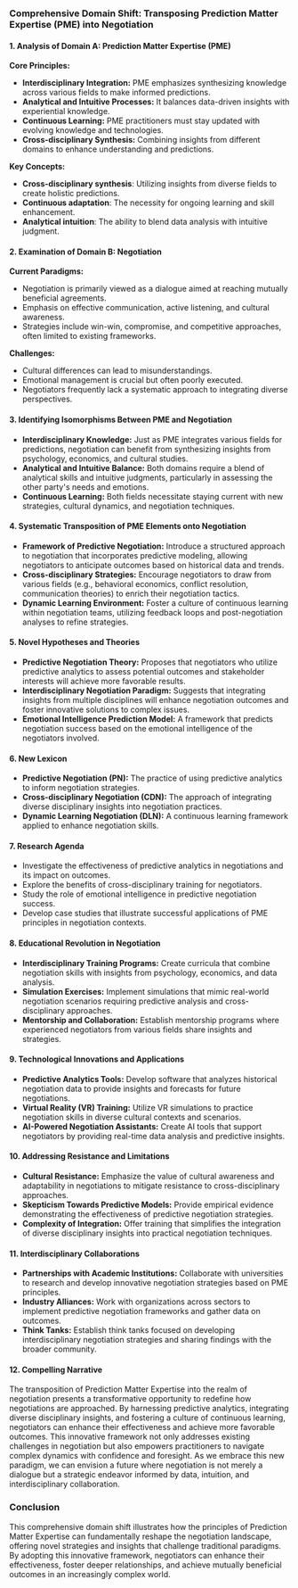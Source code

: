 ### Comprehensive Domain Shift: Transposing Prediction Matter Expertise (PME) into Negotiation

#### 1. Analysis of Domain A: Prediction Matter Expertise (PME)

**Core Principles:**
- **Interdisciplinary Integration:** PME emphasizes synthesizing knowledge across various fields to make informed predictions.
- **Analytical and Intuitive Processes:** It balances data-driven insights with experiential knowledge.
- **Continuous Learning:** PME practitioners must stay updated with evolving knowledge and technologies.
- **Cross-disciplinary Synthesis:** Combining insights from different domains to enhance understanding and predictions.

**Key Concepts:**
- **Cross-disciplinary synthesis**: Utilizing insights from diverse fields to create holistic predictions.
- **Continuous adaptation**: The necessity for ongoing learning and skill enhancement.
- **Analytical intuition**: The ability to blend data analysis with intuitive judgment.

#### 2. Examination of Domain B: Negotiation

**Current Paradigms:**
- Negotiation is primarily viewed as a dialogue aimed at reaching mutually beneficial agreements.
- Emphasis on effective communication, active listening, and cultural awareness.
- Strategies include win-win, compromise, and competitive approaches, often limited to existing frameworks.

**Challenges:**
- Cultural differences can lead to misunderstandings.
- Emotional management is crucial but often poorly executed.
- Negotiators frequently lack a systematic approach to integrating diverse perspectives.

#### 3. Identifying Isomorphisms Between PME and Negotiation

- **Interdisciplinary Knowledge:** Just as PME integrates various fields for predictions, negotiation can benefit from synthesizing insights from psychology, economics, and cultural studies.
- **Analytical and Intuitive Balance:** Both domains require a blend of analytical skills and intuitive judgments, particularly in assessing the other party's needs and emotions.
- **Continuous Learning:** Both fields necessitate staying current with new strategies, cultural dynamics, and negotiation techniques.

#### 4. Systematic Transposition of PME Elements onto Negotiation

- **Framework of Predictive Negotiation:** Introduce a structured approach to negotiation that incorporates predictive modeling, allowing negotiators to anticipate outcomes based on historical data and trends.
- **Cross-disciplinary Strategies:** Encourage negotiators to draw from various fields (e.g., behavioral economics, conflict resolution, communication theories) to enrich their negotiation tactics.
- **Dynamic Learning Environment:** Foster a culture of continuous learning within negotiation teams, utilizing feedback loops and post-negotiation analyses to refine strategies.

#### 5. Novel Hypotheses and Theories

- **Predictive Negotiation Theory:** Proposes that negotiators who utilize predictive analytics to assess potential outcomes and stakeholder interests will achieve more favorable results.
- **Interdisciplinary Negotiation Paradigm:** Suggests that integrating insights from multiple disciplines will enhance negotiation outcomes and foster innovative solutions to complex issues.
- **Emotional Intelligence Prediction Model:** A framework that predicts negotiation success based on the emotional intelligence of the negotiators involved.

#### 6. New Lexicon

- **Predictive Negotiation (PN):** The practice of using predictive analytics to inform negotiation strategies.
- **Cross-disciplinary Negotiation (CDN):** The approach of integrating diverse disciplinary insights into negotiation practices.
- **Dynamic Learning Negotiation (DLN):** A continuous learning framework applied to enhance negotiation skills.

#### 7. Research Agenda

- Investigate the effectiveness of predictive analytics in negotiations and its impact on outcomes.
- Explore the benefits of cross-disciplinary training for negotiators.
- Study the role of emotional intelligence in predictive negotiation success.
- Develop case studies that illustrate successful applications of PME principles in negotiation contexts.

#### 8. Educational Revolution in Negotiation

- **Interdisciplinary Training Programs:** Create curricula that combine negotiation skills with insights from psychology, economics, and data analysis.
- **Simulation Exercises:** Implement simulations that mimic real-world negotiation scenarios requiring predictive analysis and cross-disciplinary approaches.
- **Mentorship and Collaboration:** Establish mentorship programs where experienced negotiators from various fields share insights and strategies.

#### 9. Technological Innovations and Applications

- **Predictive Analytics Tools:** Develop software that analyzes historical negotiation data to provide insights and forecasts for future negotiations.
- **Virtual Reality (VR) Training:** Utilize VR simulations to practice negotiation skills in diverse cultural contexts and scenarios.
- **AI-Powered Negotiation Assistants:** Create AI tools that support negotiators by providing real-time data analysis and predictive insights.

#### 10. Addressing Resistance and Limitations

- **Cultural Resistance:** Emphasize the value of cultural awareness and adaptability in negotiations to mitigate resistance to cross-disciplinary approaches.
- **Skepticism Towards Predictive Models:** Provide empirical evidence demonstrating the effectiveness of predictive negotiation strategies.
- **Complexity of Integration:** Offer training that simplifies the integration of diverse disciplinary insights into practical negotiation techniques.

#### 11. Interdisciplinary Collaborations

- **Partnerships with Academic Institutions:** Collaborate with universities to research and develop innovative negotiation strategies based on PME principles.
- **Industry Alliances:** Work with organizations across sectors to implement predictive negotiation frameworks and gather data on outcomes.
- **Think Tanks:** Establish think tanks focused on developing interdisciplinary negotiation strategies and sharing findings with the broader community.

#### 12. Compelling Narrative

The transposition of Prediction Matter Expertise into the realm of negotiation presents a transformative opportunity to redefine how negotiations are approached. By harnessing predictive analytics, integrating diverse disciplinary insights, and fostering a culture of continuous learning, negotiators can enhance their effectiveness and achieve more favorable outcomes. This innovative framework not only addresses existing challenges in negotiation but also empowers practitioners to navigate complex dynamics with confidence and foresight. As we embrace this new paradigm, we can envision a future where negotiation is not merely a dialogue but a strategic endeavor informed by data, intuition, and interdisciplinary collaboration.

### Conclusion

This comprehensive domain shift illustrates how the principles of Prediction Matter Expertise can fundamentally reshape the negotiation landscape, offering novel strategies and insights that challenge traditional paradigms. By adopting this innovative framework, negotiators can enhance their effectiveness, foster deeper relationships, and achieve mutually beneficial outcomes in an increasingly complex world.